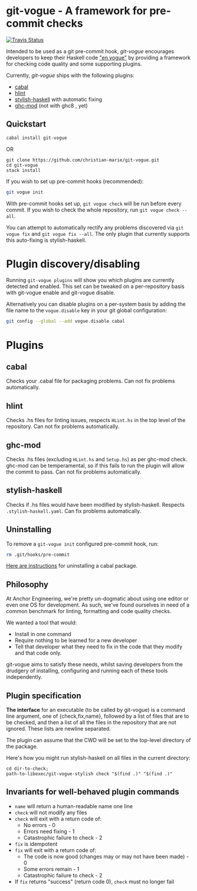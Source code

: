 git-vogue - A framework for pre-commit checks 
=========================================================

[![Travis Status](http://travis-ci.org/christian-marie/git-vogue.png?branch=master)](https://travis-ci.org/christian-marie/git-vogue)

Intended to be used as a git pre-commit hook, *git-vogue* encourages developers
to keep their Haskell code ["en vogue"][1] by providing a framework for
checking code quality and some supporting plugins.

Currently, *git-vogue* ships with the following plugins:

* [cabal][6]
* [hlint][2]
* [stylish-haskell][4] with automatic fixing
* [ghc-mod][5] (not with ghc8 , yet)

[1]: https://www.youtube.com/watch?v=GuJQSAiODqI
[2]: http://hackage.haskell.org/package/hlint
[4]: https://hackage.haskell.org/package/stylish-haskell
[5]: https://hackage.haskell.org/package/ghc-mod
[6]: https://hackage.haskell.org/package/Cabal

Quickstart
----------

```bash
cabal install git-vogue
```

OR

```
git clone https://github.com/christian-marie/git-vogue.git
cd git-vogue
stack install
```

If you wish to set up pre-commit hooks (recommended):

```bash
git vogue init
```

With pre-commit hooks set up, `git vogue check` will be run before every
commit. If you wish to check the whole repository, run `git vogue check --all`.

You can attempt to automatically rectify any problems discovered via `git vogue
fix` and `git vogue fix --all`. The only plugin that currently supports this
auto-fixing is stylish-haskell.

# Plugin discovery/disabling

Running `git-vogue plugins` will show you which plugins are currently detected
and enabled. This set can be tweaked on a per-repository basis with git-vogue
enable and git-vogue disable.

Alternatively you can disable plugins on a per-system basis by adding the file
name to the `vogue.disable` key in your git global configuration:

````bash
git config --global --add vogue.disable cabal
````

# Plugins

## cabal

Checks your .cabal file for packaging problems. Can not fix problems
automatically.

## hlint

Checks .hs files for linting issues, respects `HLint.hs` in the top level of
the repository. Can not fix problems automatically.

## ghc-mod

Checks .hs files (excluding `HLint.hs` and `Setup.hs`) as per ghc-mod check.
ghc-mod can be temperamental, so if this fails to run the plugin will allow the
commit to pass. Can not fix problems automatically.

## stylish-haskell

Checks if .hs files would have been modified by stylish-haskell. Respects
`.stylish-haskell.yaml`. Can fix problems automatically.

Uninstalling 
------------

To remove a `git-vogue init` configured pre-commit hook, run:

```bash
rm .git/hooks/pre-commit
```

[Here are instructions](https://www.youtube.com/watch?v=4qXD5l-ZlfA) for
uninstalling a cabal package.

Philosophy
---------

At Anchor Engineering, we're pretty un-dogmatic about using one editor or even
one OS for development. As such, we've found ourselves in need of a common
benchmark for linting, formatting and code quality checks.

We wanted a tool that would:

* Install in one command
* Require nothing to be learned for a new developer
* Tell that developer what they need to fix in the code that they modify and
  that code only.

git-vogue aims to satisfy these needs, whilst saving developers from the
drudgery of installing, configuring and running each of these tools
independently.

Plugin specification
-------------------

**The interface** for an executable (to be called by git-vogue) is a command
line argument, one of {check,fix,name}, followed by a list of files that are to
be checked, and then a list of all the files in the repository that are not
ignored. These lists are newline separated. 

The plugin can assume that the CWD will be set to the top-level directory of
the package.

Here's how you might run stylish-haskell on all files in the current directory:

```
cd dir-to-check;
path-to-libexec/git-vogue-stylish check "$(find .)" "$(find .)"
```

## Invariants for well-behaved plugin commands

* `name` will return a human-readable name one line
* `check` will not modify any files
* `check` will exit with a return code of:
    * No errors - 0
    * Errors need fixing - 1
    * Catastrophic failure to check - 2
* `fix` is idempotent
* `fix` will exit with a return code of:
    * The code is now good (changes may or may not have been made) - 0
    * Some errors remain - 1
    * Catastrophic failure to check - 2
* If `fix` returns "success" (return code 0), `check` must no longer fail
